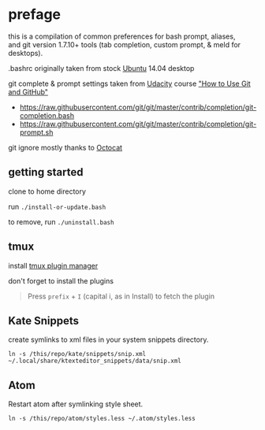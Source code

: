 # prefage
this is a compilation of common preferences for bash prompt, aliases,  
and git version 1.7.10+ tools (tab completion, custom prompt, & meld for desktops).

.bashrc originally taken from stock [Ubuntu](http://www.ubuntu.com/) 14.04 desktop  

git complete & prompt settings taken from [Udacity](https://www.udacity.com) course ["How to Use Git and GitHub"](https://www.udacity.com/wiki/ud775/lesson-1-notes#morsel-30-setting-up-your-workspace-on-mac)  
- https://raw.githubusercontent.com/git/git/master/contrib/completion/git-completion.bash
- https://raw.githubusercontent.com/git/git/master/contrib/completion/git-prompt.sh

git ignore mostly thanks to [Octocat](https://gist.github.com/octocat/9257657)

## getting started

clone to home directory

run `./install-or-update.bash`

to remove, run `./uninstall.bash`

## tmux

install [tmux plugin manager][tpm]

don't forget to install the plugins

> Press `prefix` + `I` (capital i, as in Install) to fetch the plugin

## Kate Snippets

create symlinks to xml files in your system snippets directory.

    ln -s /this/repo/kate/snippets/snip.xml ~/.local/share/ktexteditor_snippets/data/snip.xml

## Atom

Restart atom after symlinking style sheet.

    ln -s /this/repo/atom/styles.less ~/.atom/styles.less

[tpm]:https://github.com/tmux-plugins/tpm
